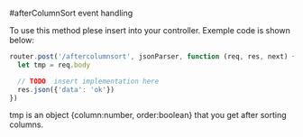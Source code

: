 #afterColumnSort event handling

To use this method plese insert into your controller.
Exemple code is shown below:

```javascript
router.post('/aftercolumnsort', jsonParser, function (req, res, next) {
  let tmp = req.body

  // TODO  insert implementation here
  res.json({'data': 'ok'})
})
```
tmp is an object {column:number, order:boolean} that you get after sorting columns.